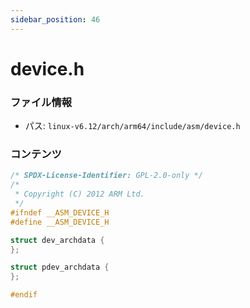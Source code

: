 ```yaml
---
sidebar_position: 46
---
```

# device.h

### ファイル情報

- パス: `linux-v6.12/arch/arm64/include/asm/device.h`

### コンテンツ

```h
/* SPDX-License-Identifier: GPL-2.0-only */
/*
 * Copyright (C) 2012 ARM Ltd.
 */
#ifndef __ASM_DEVICE_H
#define __ASM_DEVICE_H

struct dev_archdata {
};

struct pdev_archdata {
};

#endif

```
